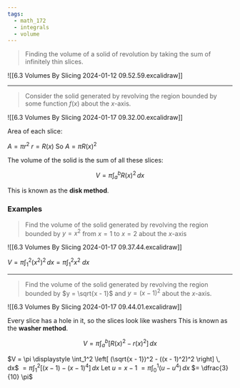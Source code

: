 ```yaml
---
tags:
  - math_172
  - integrals
  - volume
---
```


> Finding the volume of a solid of revolution by taking the sum of infinitely thin slices.

![[6.3 Volumes By Slicing 2024-01-12 09.52.59.excalidraw]]

---

> Consider the solid generated by revolving the region bounded by some function $f(x)$ about the $x$-axis.

![[6.3 Volumes By Slicing 2024-01-17 09.32.00.excalidraw]]

Area of each slice:

$A = \pi r^2$
$r = R(x)$
So
$A = \pi R(x)^2$

The volume of the solid is the sum of all these slices:

$$ V = \pi \int_a^b R(x)^2 \, dx $$

This is known as the **disk method**.

### Examples

> Find the volume of the solid generated by revolving the region bounded by $y = x^2$ from $x = 1$ to $x = 2$ about the $x$-axis

![[6.3 Volumes By Slicing 2024-01-17 09.37.44.excalidraw]]

$V = \pi \displaystyle \int_1^2 (x^2)^2 \, dx = \pi \int_1^2 x^2 \ dx$

---

> Find the volume of the solid generated by revolving the region bounded by $y = \sqrt{x - 1}$ and $y = (x - 1)^2$ about the $x$-axis.

![[6.3 Volumes By Slicing 2024-01-17 09.44.01.excalidraw]]

Every slice has a hole in it, so the slices look like washers
This is known as the **washer method**.

$$ V = \pi \displaystyle \int_a^b \left[ R(x)^2 - r(x)^2 \right] \, dx $$

$V = \pi \displaystyle \int_1^2 \left[ (\sqrt{x - 1})^2 - ((x - 1)^2)^2 \right] \, dx$
$= \pi \displaystyle \int_1^2 \left[ (x - 1) - (x - 1)^4 \right] \, dx$
Let $u = x - 1$
$= \pi \displaystyle \int_0^1 (u - u^4) \, dx$
$= \dfrac{3}{10} \pi$